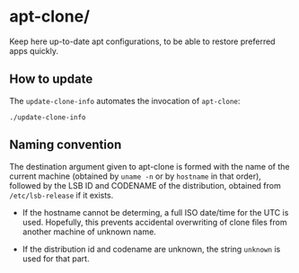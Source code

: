 # apt-clone/

Keep here up-to-date apt configurations, to be able to restore preferred apps
quickly.


## How to update

The `update-clone-info` automates the invocation of `apt-clone`:

    ./update-clone-info
	

## Naming convention

The destination argument given to apt-clone is formed with the name of the
current machine (obtained by `uname -n` or by `hostname` in that order),
followed by the LSB ID and CODENAME of the distribution, obtained from
`/etc/lsb-release` if it exists.

* If the hostname cannot be determing, a full ISO date/time for the UTC is
used.  Hopefully, this prevents accidental overwriting of clone files from
another machine of unknown name.

* If the distribution id and codename are unknown, the string `unknown` is used
for that part.

